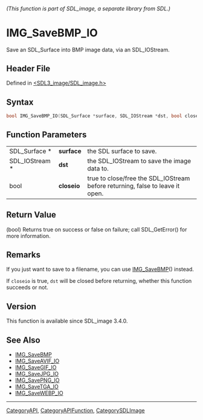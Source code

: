 ###### (This function is part of SDL_image, a separate library from SDL.)
# IMG_SaveBMP_IO

Save an SDL_Surface into BMP image data, via an SDL_IOStream.

## Header File

Defined in [<SDL3_image/SDL_image.h>](https://github.com/libsdl-org/SDL_image/blob/main/include/SDL3_image/SDL_image.h)

## Syntax

```c
bool IMG_SaveBMP_IO(SDL_Surface *surface, SDL_IOStream *dst, bool closeio);
```

## Function Parameters

|                |             |                                                                               |
| -------------- | ----------- | ----------------------------------------------------------------------------- |
| SDL_Surface *  | **surface** | the SDL surface to save.                                                      |
| SDL_IOStream * | **dst**     | the SDL_IOStream to save the image data to.                                   |
| bool           | **closeio** | true to close/free the SDL_IOStream before returning, false to leave it open. |

## Return Value

(bool) Returns true on success or false on failure; call SDL_GetError() for
more information.

## Remarks

If you just want to save to a filename, you can use
[IMG_SaveBMP](IMG_SaveBMP)() instead.

If `closeio` is true, `dst` will be closed before returning, whether this
function succeeds or not.

## Version

This function is available since SDL_image 3.4.0.

## See Also

- [IMG_SaveBMP](IMG_SaveBMP)
- [IMG_SaveAVIF_IO](IMG_SaveAVIF_IO)
- [IMG_SaveGIF_IO](IMG_SaveGIF_IO)
- [IMG_SaveJPG_IO](IMG_SaveJPG_IO)
- [IMG_SavePNG_IO](IMG_SavePNG_IO)
- [IMG_SaveTGA_IO](IMG_SaveTGA_IO)
- [IMG_SaveWEBP_IO](IMG_SaveWEBP_IO)

----
[CategoryAPI](CategoryAPI), [CategoryAPIFunction](CategoryAPIFunction), [CategorySDLImage](CategorySDLImage)

